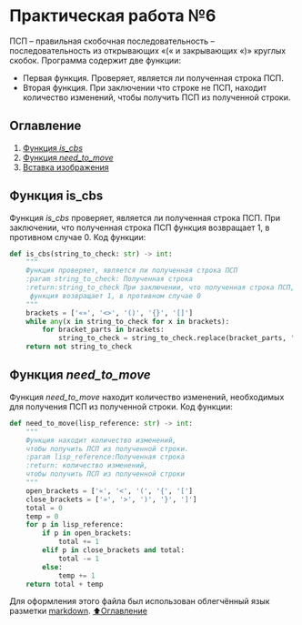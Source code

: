 # Практическая работа №6
ПСП – правильная скобочная последовательность – последовательность из открывающих «(« и закрывающих «)» круглых скобок. Программа содержит две функции:
- Первая функция. Проверяет, является ли полученная строка ПСП.
- Вторая функция. При заключении что строке не ПСП, находит количество изменений, чтобы получить ПСП из полученной строки.
## Оглавление

1. [Функция *is_cbs*](#Функция-is_cbs)
2. [Функция *need_to_move*](#Функция-need_to_move)
3. [Вставка изображения](#Вставка-изображения)
## Функция is_cbs
Функция *is_cbs* проверяет, является ли полученная строка ПСП. При заключении, что полученная строка ПСП функция возвращает 1, в противном случае 0.
Код функции:
```python
def is_cbs(string_to_check: str) -> int:
    """
    Функция проверяет, является ли полученная строка ПСП
    :param string_to_check: Полученная строка
    :return:string_to_check При заключении, что полученная строка ПСП,
     функция возвращает 1, в противном случае 0
    """
    brackets = ['«»', '<>', '()', '{}', '[]']
    while any(x in string_to_check for x in brackets):
        for bracket_parts in brackets:
            string_to_check = string_to_check.replace(bracket_parts, '')
    return not string_to_check
```
## Функция *need_to_move*
Функция *need_to_move* находит количество изменений, необходимых для получения ПСП из полученной строки.
Код функции:
```python
def need_to_move(lisp_reference: str) -> int:
    """
    Функция находит количество изменений,
    чтобы получить ПСП из полученной строки.
    :param lisp_reference:Полученная строка
    :return: количество изменений,
    чтобы получить ПСП из полученной строки
    """
    open_brackets = ['«', '<', '(', '{', '[']
    close_brackets = ['»', '>', ')', '}', ']']
    total = 0
    temp = 0
    for p in lisp_reference:
        if p in open_brackets:
            total += 1
        elif p in close_brackets and total:
            total -= 1
        else:
            temp += 1
    return total + temp
```
Для оформления этого файла был использован облегчённый язык разметки [markdown](https://ru.wikipedia.org/wiki/Markdown).
[:arrow_up:Оглавление](#Оглавление)
